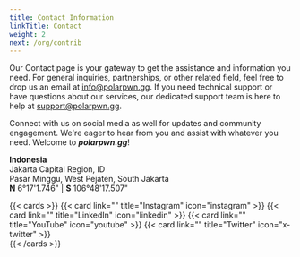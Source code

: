 ```yaml
---
title: Contact Information
linkTitle: Contact
weight: 2
next: /org/contrib
---
```


Our Contact page is your gateway to get the assistance and information you need. For general inquiries, partnerships, or other related field, feel free to drop us an email at info@polarpwn.gg. If you need technical support or have questions about our services, our dedicated support team is here to help at support@polarpwn.gg.

Connect with us on social media as well for updates and community engagement. We're eager to hear from you and assist with whatever you need. Welcome to ***polarpwn.gg***!

**Indonesia**<br>
Jakarta Capital Region, ID<br>
Pasar Minggu, West Pejaten, South Jakarta<br>
**N** 6°17'1.746" | **S** 106°48'17.507" 

{{< cards >}}
  {{< card link="" title="Instagram" icon="instagram" >}}
  {{< card link="" title="LinkedIn" icon="linkedin" >}}
  {{< card link="" title="YouTube" icon="youtube" >}}
  {{< card link="" title="Twitter" icon="x-twitter" >}}  
{{< /cards >}}
<!--more-->